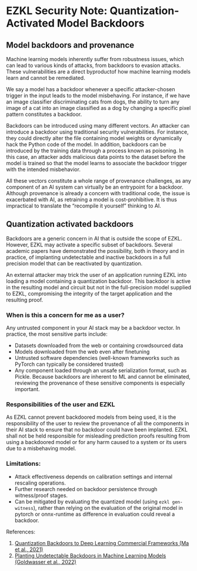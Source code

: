# EZKL Security Note: Quantization-Activated Model Backdoors

## Model backdoors and provenance

Machine learning models inherently suffer from robustness issues, which can lead to various
kinds of attacks, from backdoors to evasion attacks. These vulnerabilities are a direct byproductof how machine learning models learn and cannot be remediated.

We say a model has a backdoor whenever a specific attacker-chosen trigger in the input leads
to the model misbehaving. For instance, if we have an image classifier discriminating cats from dogs, the ability to turn any image of a cat into an image classified as a dog by changing a specific pixel pattern constitutes a backdoor.

Backdoors can be introduced using many different vectors. An attacker can introduce a
backdoor using traditional security vulnerabilities. For instance, they could directly alter the file containing model weights or dynamically hack the Python code of the model. In addition, backdoors can be introduced by the training data through a process known as poisoning. In this case, an attacker adds malicious data points to the dataset before the model is trained so that the model learns to associate the backdoor trigger with the intended misbehavior.

All these vectors constitute a whole range of provenance challenges, as any component of an
AI system can virtually be an entrypoint for a backdoor. Although provenance is already a
concern with traditional code, the issue is exacerbated with AI, as retraining a model is
cost-prohibitive. It is thus impractical to translate the “recompile it yourself” thinking to AI.

## Quantization activated backdoors

Backdoors are a generic concern in AI that is outside the scope of EZKL. However, EZKL may
activate a specific subset of backdoors. Several academic papers have demonstrated the
possibility, both in theory and in practice, of implanting undetectable and inactive backdoors in a full precision model that can be reactivated by quantization.

An external attacker may trick the user of an application running EZKL into loading a model
containing a quantization backdoor. This backdoor is active in the resulting model and circuit but not in the full-precision model supplied to EZKL, compromising the integrity of the target application and the resulting proof.

### When is this a concern for me as a user?

Any untrusted component in your AI stack may be a backdoor vector. In practice, the most
sensitive parts include:

- Datasets downloaded from the web or containing crowdsourced data
- Models downloaded from the web even after finetuning
- Untrusted software dependencies (well-known frameworks such as PyTorch can typically
be considered trusted)
- Any component loaded through an unsafe serialization format, such as Pickle.
Because backdoors are inherent to ML and cannot be eliminated, reviewing the provenance of
these sensitive components is especially important.

### Responsibilities of the user and EZKL

As EZKL cannot prevent backdoored models from being used, it is the responsibility of the user to review the provenance of all the components in their AI stack to ensure that no backdoor could have been implanted. EZKL shall not be held responsible for misleading prediction proofs resulting from using a backdoored model or for any harm caused to a system or its users due to a misbehaving model.

### Limitations:

- Attack effectiveness depends on calibration settings and internal rescaling operations.
- Further research needed on backdoor persistence through witness/proof stages.
- Can be mitigated by evaluating the quantized model (using `ezkl gen-witness`), rather than relying on the evaluation of the original model in pytorch or onnx-runtime as difference in evaluation could reveal a backdoor.

References:

1. [Quantization Backdoors to Deep Learning Commercial Frameworks (Ma et al., 2021)](https://arxiv.org/abs/2108.09187)
2. [Planting Undetectable Backdoors in Machine Learning Models (Goldwasser et al., 2022)](https://arxiv.org/abs/2204.06974)
